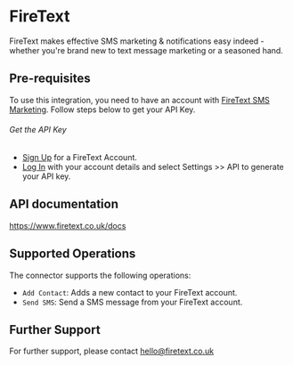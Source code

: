 
# FireText
FireText makes effective SMS marketing & notifications easy indeed - whether you're brand new to text message marketing or a seasoned hand.


## Pre-requisitesTo use this integration, you need to have an account with [FireText SMS Marketing](https://www.firetext.co.uk). Follow steps below to get your API Key.

###### Get the API Key
* [Sign Up](https://app.firetext.co.uk/signup) for a FireText Account.
* [Log In](https://app.firetext.co.uk/) with your account details and select Settings >> API to generate your API key.

## API documentation
https://www.firetext.co.uk/docs

## Supported Operations
The connector supports the following operations:
* ```Add Contact```: Adds a new contact to your FireText account.
* ```Send SMS```: Send a SMS message from your FireText account.


## Further Support
For further support, please contact hello@firetext.co.uk
